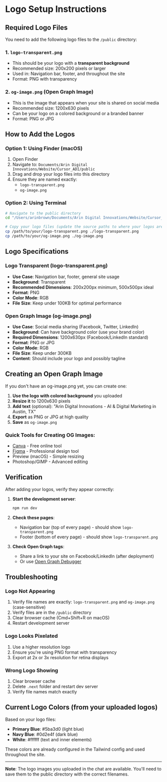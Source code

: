 # Logo Setup Instructions

## Required Logo Files

You need to add the following logo files to the `/public` directory:

### 1. `logo-transparent.png`
- This should be your logo with a **transparent background**
- Recommended size: 200x200 pixels or larger
- Used in: Navigation bar, footer, and throughout the site
- Format: PNG with transparency

### 2. `og-image.png` (Open Graph Image)
- This is the image that appears when your site is shared on social media
- Recommended size: 1200x630 pixels
- Can be your logo on a colored background or a branded banner
- Format: PNG or JPG

## How to Add the Logos

### Option 1: Using Finder (macOS)

1. Open Finder
2. Navigate to: `Documents/Arin Digital Innovations/Website/Cursor_ADI/public`
3. Drag and drop your logo files into this directory
4. Ensure they are named exactly:
   - `logo-transparent.png`
   - `og-image.png`

### Option 2: Using Terminal

```bash
# Navigate to the public directory
cd "/Users/arinbrown/Documents/Arin Digital Innovations/Website/Cursor_ADI/public"

# Copy your logo files (update the source paths to where your logos are located)
cp /path/to/your/logo-transparent.png ./logo-transparent.png
cp /path/to/your/og-image.png ./og-image.png
```

## Logo Specifications

### Logo Transparent (logo-transparent.png)
- **Use Case**: Navigation bar, footer, general site usage
- **Background**: Transparent
- **Recommended Dimensions**: 200x200px minimum, 500x500px ideal
- **Format**: PNG
- **Color Mode**: RGB
- **File Size**: Keep under 100KB for optimal performance

### Open Graph Image (og-image.png)
- **Use Case**: Social media sharing (Facebook, Twitter, LinkedIn)
- **Background**: Can have background color (use your brand color)
- **Required Dimensions**: 1200x630px (Facebook/LinkedIn standard)
- **Format**: PNG or JPG
- **Color Mode**: RGB
- **File Size**: Keep under 300KB
- **Content**: Should include your logo and possibly tagline

## Creating an Open Graph Image

If you don't have an og-image.png yet, you can create one:

1. **Use the logo with colored background** you uploaded
2. **Resize it** to 1200x630 pixels
3. **Add text** (optional): "Arin Digital Innovations - AI & Digital Marketing in Austin, TX"
4. **Export** as PNG or JPG at high quality
5. **Save** as `og-image.png`

### Quick Tools for Creating OG Images:
- [Canva](https://canva.com) - Free online tool
- [Figma](https://figma.com) - Professional design tool
- Preview (macOS) - Simple resizing
- Photoshop/GIMP - Advanced editing

## Verification

After adding your logos, verify they appear correctly:

1. **Start the development server**:
   ```bash
   npm run dev
   ```

2. **Check these pages**:
   - Navigation bar (top of every page) - should show `logo-transparent.png`
   - Footer (bottom of every page) - should show `logo-transparent.png`

3. **Check Open Graph tags**:
   - Share a link to your site on Facebook/LinkedIn (after deployment)
   - Or use [Open Graph Debugger](https://developers.facebook.com/tools/debug/)

## Troubleshooting

### Logo Not Appearing
1. Verify file names are exactly: `logo-transparent.png` and `og-image.png` (case-sensitive)
2. Verify files are in the `/public` directory
3. Clear browser cache (Cmd+Shift+R on macOS)
4. Restart development server

### Logo Looks Pixelated
1. Use a higher resolution logo
2. Ensure you're using PNG format with transparency
3. Export at 2x or 3x resolution for retina displays

### Wrong Logo Showing
1. Clear browser cache
2. Delete `.next` folder and restart dev server
3. Verify file names match exactly

## Current Logo Colors (from your uploaded logos)

Based on your logo files:
- **Primary Blue**: #5ba3d0 (light blue)
- **Navy Blue**: #0d2e4f (dark blue)
- **White**: #ffffff (text and inner elements)

These colors are already configured in the Tailwind config and used throughout the site.

---

**Note**: The logo images you uploaded in the chat are available. You'll need to save them to the public directory with the correct filenames.

